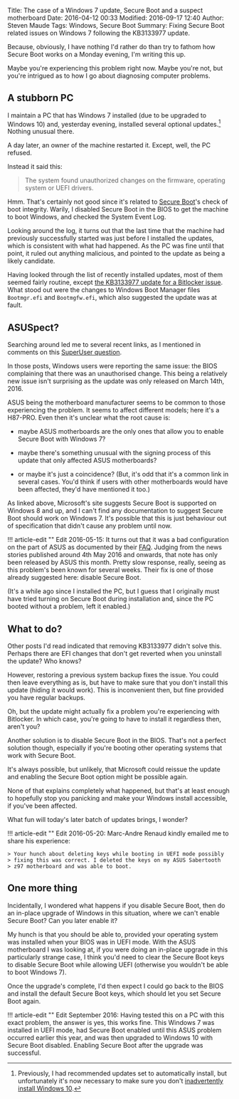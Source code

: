 Title: The case of a Windows 7 update, Secure Boot and a suspect motherboard 
Date: 2016-04-12 00:33
Modified: 2016-09-17 12:40
Author: Steven Maude
Tags: Windows, Secure Boot
Summary: Fixing Secure Boot related issues on Windows 7 following the KB3133977 update.

Because, obviously, I have nothing I'd rather do than try to fathom how Secure
Boot works on a Monday evening, I'm writing this up. 

Maybe you're experiencing this problem right now. Maybe you're not, but you're
intrigued as to how I go about diagnosing computer problems.

## A stubborn PC

I maintain a PC that has Windows 7 installed (due to be upgraded to Windows 10)
and, yesterday evening, installed several optional updates.[^1] Nothing unusual
there.

A day later, an owner of the machine restarted it. Except, well, the PC
refused.

Instead it said this:

> The system found unauthorized changes on the firmware, operating system or
> UEFI drivers.

Hmm. That's certainly not good since it's related to [Secure
Boot](https://technet.microsoft.com/en-GB/library/hh824987.aspx)'s check of
boot integrity. Warily, I disabled Secure Boot in the BIOS to get the machine
to boot Windows, and checked the System Event Log.

Looking around the log, it turns out that the last time that the machine had
previously successfully started was just before I installed the updates, which
is consistent with what had happened. As the PC was fine until that point, it
ruled out anything malicious, and pointed to the update as being a likely
candidate.

Having looked through the list of recently installed updates, most of them
seemed fairly routine, except [the KB3133977 update for a Bitlocker
issue](https://support.microsoft.com/en-gb/kb/3133977). What stood out were the
changes to Windows Boot Manager files `Bootmgr.efi` and `Bootmgfw.efi`, which
also suggested the update was at fault.

## ASUSpect?

Searching around led me to several recent links, as I mentioned in comments on
this [SuperUser
question](https://superuser.com/questions/1054790/system-found-unauthorized-changes-on-the-firmware).

In those posts, Windows users were reporting the same issue: the BIOS
complaining that there was an unauthorised change. This being a relatively new
issue isn't surprising as the update was only released on March 14th, 2016.

ASUS being the motherboard manufacturer seems to be common to those
experiencing the problem. It seems to affect different models; here it's a
H87-PRO. Even then it's unclear what the root cause is:

* maybe ASUS motherboards are the only ones that allow you to enable Secure
Boot with Windows 7?

* maybe there's something unusual with the signing process of this update that
only affected ASUS motherboards?

* or maybe it's just a coincidence? (But, it's odd that it's a common link in
several cases. You'd think if users with other motherboards would have been
affected, they'd have mentioned it too.)

As linked above, Microsoft's site suggests Secure Boot is supported on Windows
8 and up, and I can't find any documentation to suggest Secure Boot should work
on Windows 7. It's possible that this is just behaviour out of specification
that didn't cause any problem until now.

!!! article-edit ""
    Edit 2016-05-15: It turns out that it was a bad configuration on the
    part of ASUS as documented by their
    [FAQ](https://www.asus.com/support/faq/1016356/). Judging from the
    news stories published around 4th May 2016 and onwards, that note
    has only been released by ASUS this month. Pretty slow response,
    really, seeing as this problem's been known for several weeks. Their
    fix is one of those already suggested here: disable Secure Boot.

(It's a while ago since I installed the PC, but I guess that I originally must
have tried turning on Secure Boot during installation and, since the PC booted
without a problem, left it enabled.)
 
## What to do?

Other posts I'd read indicated that removing KB3133977 didn't solve this.
Perhaps there are EFI changes that don't get reverted when you uninstall the
update? Who knows?

However, restoring a previous system backup fixes the issue. You could then
leave everything as is, but have to make sure that you don't install this
update (hiding it would work). This is inconvenient then, but fine provided you
have regular backups.

Oh, but the update might actually fix a problem you're experiencing with
Bitlocker. In which case, you're going to have to install it regardless then,
aren't you?

Another solution is to disable Secure Boot in the BIOS. That's not a perfect
solution though, especially if you're booting other operating systems that work
with Secure Boot.

It's always possible, but unlikely, that Microsoft could reissue the update and
enabling the Secure Boot option might be possible again.

None of that explains completely what happened, but that's at least enough to
hopefully stop you panicking and make your Windows install accessible, if
you've been affected.

What fun will today's later batch of updates brings, I wonder?

!!! article-edit ""
    Edit 2016-05-20: Marc-Andre Renaud kindly emailed me to share his
    experience:

    > Your hunch about deleting keys while booting in UEFI mode possibly
    > fixing this was correct. I deleted the keys on my ASUS Sabertooth
    > z97 motherboard and was able to boot.

## One more thing

Incidentally, I wondered what happens if you disable Secure Boot, then do an
in-place upgrade of Windows in this situation, where we can't enable Secure
Boot? Can you later enable it?

My hunch is that you should be able to, provided your operating system was
installed when your BIOS was in UEFI mode. With the ASUS motherboard I was
looking at, if you were doing an in-place upgrade in this particularly strange
case, I think you'd need to clear the Secure Boot keys to disable Secure Boot
while allowing UEFI (otherwise you wouldn't be able to boot Windows 7).

Once the upgrade's complete, I'd then expect I could go back to the BIOS and
install the default Secure Boot keys, which should let you set Secure Boot
again.

!!! article-edit ""
    Edit September 2016: Having tested this on a PC with this exact problem,
    the answer is yes, this works fine. This Windows 7 was installed in UEFI
    mode, had Secure Boot enabled until this ASUS problem occurred earlier this
    year, and was then upgraded to Windows 10 with Secure Boot disabled.
    Enabling Secure Boot after the upgrade was successful.

[^1]: Previously, I had recommended updates set to automatically install, but
unfortunately it's now necessary to make sure you don't [inadvertently install
Windows 10](https://blogs.windows.com/windowsexperience/2015/10/29/making-it-easier-to-upgrade-to-windows-10/).
